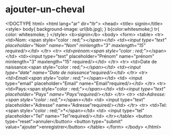 # ajouter-un-cheval
&lt;!DOCTYPE html> &lt;html lang="ar" dir="ltr"> &lt;head> &lt;title> signin&lt;/title> &lt;style>     body{         background-image: url(bb.jpg);     }     b{color:whitesmoke;}     tr{         color: whitesmoke;     } &lt;/style> &lt;b>signin&lt;/b>  &lt;body>                            &lt;form>     &lt;table>         &lt;tr>             &lt;td>Nom: &lt;span style="color : red;">*&lt;/span>&lt;/td>             &lt;td>&lt;input type="text" placeholder="Nom" name="Nom" minlength="3" maxlength="15" required/>&lt;/td>           &lt;/tr>           &lt;tr>                &lt;td>prénom:&lt;span style="color : red;">*&lt;/span>&lt;/td> &lt;td>&lt;input type="text" placeholder="Prénom" name="prénom" minlength="3" maxlength="15" required/>&lt;/td> &lt;/tr> &lt;tr>            &lt;td>Date de naissance:&lt;span style="color : red;">*&lt;/span>&lt;/td> &lt;td>&lt;input type="date" name="Date de naissance"required/>&lt;/td>   &lt;/tr>         &lt;tr>             &lt;td>Email:&lt;span style="color : red;">*&lt;/span>&lt;/td>             &lt;td> &lt;input type="email" placeholder="Email" name="Email"required/>&lt;/td>           &lt;/tr>         &lt;tr>             &lt;td>Pays:&lt;span style="color : red;">*&lt;/span>&lt;/td>             &lt;td>&lt;input type="text" placeholder="Pays" name="Pays"required/>&lt;/td>           &lt;/tr>         &lt;tr>               &lt;td>Adresse:&lt;span style="color : red;">*&lt;/span>&lt;/td>               &lt;td>        &lt;input type="text" placeholder="Adresse" name="Adresse"required/>&lt;/td>                       &lt;/tr> &lt;tr>             &lt;td>Tel:&lt;span style="color : red;">*&lt;/span>&lt;/td>             &lt;td>   &lt;input type="tel" placeholder="Tel" name="Tel"required/>&lt;/td>           &lt;/tr>&lt;/table> &lt;button type="reset">annuler&lt;/button> &lt;button type="submit" value="ajouter">enregistrer&lt;/button>  &lt;/table> &lt;/form> &lt;/body> &lt;/html>
